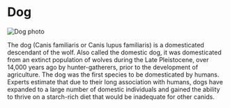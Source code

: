 # **Dog**

![Dog photo](https://upload.wikimedia.org/wikipedia/commons/thumb/c/c8/Black_Labrador_Retriever_-_Male_IMG_3323.jpg/1024px-Black_Labrador_Retriever_-_Male_IMG_3323.jpg)

The dog (Canis familiaris or Canis lupus familiaris) is a domesticated descendant of the wolf. Also called the domestic dog, it was domesticated from an extinct population of wolves during the Late Pleistocene, over 14,000 years ago by hunter-gatherers, prior to the development of agriculture. The dog was the first species to be domesticated by humans. Experts estimate that due to their long association with humans, dogs have expanded to a large number of domestic individuals and gained the ability to thrive on a starch-rich diet that would be inadequate for other canids. 
